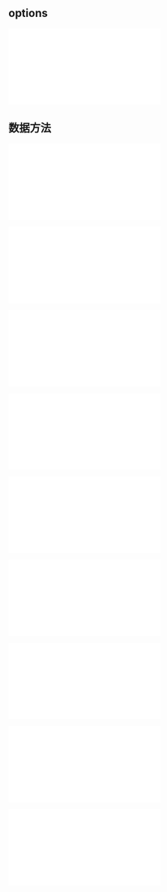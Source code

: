 
## options

<embed src="@/docs/api/common/layer/options.zh.md"></embed>

## 数据方法

<embed src="@/docs/api/common/layer/layer_encode.zh.md"></embed>

<embed src="@/docs/api/common/layer/layer_style.zh.md"></embed>

<embed src="@/docs/api/common/layer/layer_texture.zh.md"></embed>

<embed src="@/docs/api/common/layer/layer_update.zh.md"></embed>

<embed src="@/docs/api/common/layer/layer_ctr.zh.md"></embed>

<embed src="@/docs/api/common/layer/layer_interaction.zh.md"></embed>

<embed src="@/docs/api/common/layer/mask_method.zh.md"></embed>

<embed src="@/docs/api/common/layer/mouse_event.zh.md"></embed>

<embed src="@/docs/api/common/layer/layer_event.zh.md"></embed>
